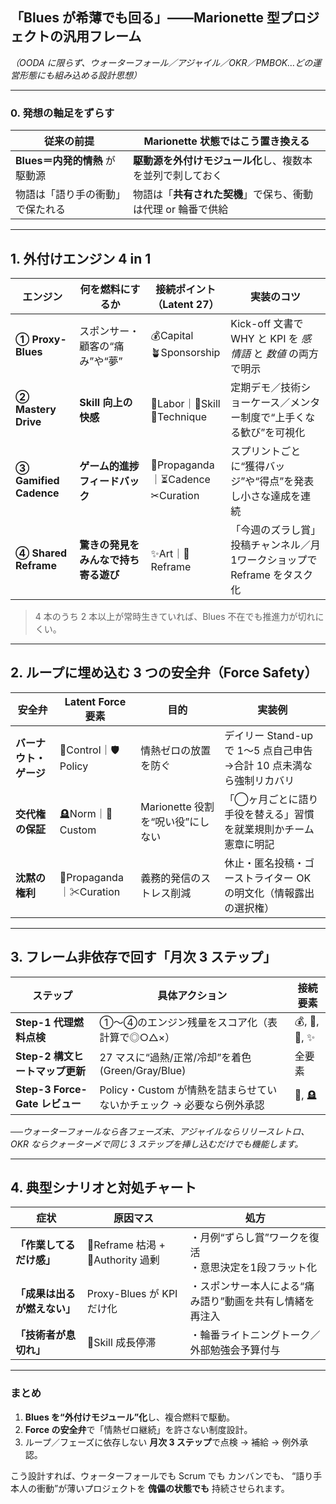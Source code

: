 ## 「Blues が希薄でも回る」――Marionette 型プロジェクトの汎用フレーム

*（OODA に限らず、ウォーターフォール／アジャイル／OKR／PMBOK…どの運営形態にも組み込める設計思想）*

---

### 0. 発想の軸足をずらす

| 従来の前提                | Marionette 状態ではこう置き換える             |
| -------------------- | ---------------------------------- |
| **Blues＝内発的情熱** が駆動源 | **駆動源を外付けモジュール化**し、複数本を並列で刺しておく    |
| 物語は「語り手の衝動」で保たれる     | 物語は「**共有された契機**」で保ち、衝動は代理 or 輪番で供給 |

---

## 1. 外付けエンジン 4 in 1

| エンジン                   | 何を燃料にするか             | 接続ポイント（Latent 27）                  | 実装のコツ                                        |
| ---------------------- | -------------------- | ---------------------------------- | -------------------------------------------- |
| **① Proxy-Blues**      | スポンサー・顧客の“痛み”や“夢”    | 💰Capital<br>🪴Sponsorship         | Kick-off 文書で WHY と KPI を *感情語* と *数値* の両方で明示 |
| **② Mastery Drive**    | **Skill 向上の快感**      | 🪏Labor｜🧪Skill<br>🤌Technique     | 定期デモ／技術ショーケース／メンター制度で“上手くなる歓び”を可視化           |
| **③ Gamified Cadence** | **ゲーム的進捗フィードバック**    | 📣Propaganda｜⏳Cadence<br>✂Curation | スプリントごとに“獲得バッジ”や“得点”を発表し小さな達成を連続             |
| **④ Shared Reframe**   | **驚きの発見をみんなで持ち寄る遊び** | ✨Art｜🫱Reframe                     | 「今週のズラし賞」投稿チャンネル／月1ワークショップで Reframe をタスク化    |

> 4 本のうち 2 本以上が常時生きていれば、Blues 不在でも推進力が切れにくい。

---

## 2. ループに埋め込む 3 つの安全弁（Force Safety）

| 安全弁           | Latent Force 要素        | 目的                      | 実装例                                         |
| ------------- | ---------------------- | ----------------------- | ------------------------------------------- |
| **バーナウト・ゲージ** | 🔗Control｜🛡Policy     | 情熱ゼロの放置を防ぐ              | デイリー Stand-up で 1〜5 点自己申告→合計 10 点未満なら強制リカバリ |
| **交代権の保証**    | 🪦Norm｜🙏Custom        | Marionette 役割を“呪い役”にしない | 「◯ヶ月ごとに語り手役を替える」習慣を就業規則かチーム憲章に明記            |
| **沈黙の権利**     | 📣Propaganda｜✂Curation | 義務的発信のストレス削減            | 休止・匿名投稿・ゴーストライター OK の明文化（情報露出の選択権）          |

---

## 3. フレーム非依存で回す「月次 3 ステップ」

| ステップ                       | 具体アクション                                    | 接続要素          |
| -------------------------- | ------------------------------------------ | ------------- |
| **Step-1 代理燃料点検**          | ①〜④のエンジン残量をスコア化（表計算で◎○△×）                  | 💰, 🪏, 📣, ✨ |
| **Step-2 構文ヒートマップ更新**      | 27 マスに“過熱/正常/冷却”を着色 (Green/Gray/Blue)      | 全要素           |
| **Step-3 Force-Gate レビュー** | Policy・Custom が情熱を詰まらせていないかチェック → 必要なら例外承認 | 🔗, 🪦        |

*──ウォーターフォールなら各フェーズ末、アジャイルならリリースレトロ、OKR ならクォーター〆で同じ 3 ステップを挿し込むだけでも機能します。*

---

## 4. 典型シナリオと対処チャート

| 症状               | 原因マス                          | 処方                               |
| ---------------- | ----------------------------- | -------------------------------- |
| **「作業してるだけ感」**   | 🫱Reframe 枯渇 + 🔗Authority 過剰 | ・月例“ずらし賞”ワークを復活<br>・意思決定を1段フラット化 |
| **「成果は出るが燃えない」** | Proxy-Blues が KPI だけ化         | ・スポンサー本人による“痛み語り”動画を共有し情緒を再注入    |
| **「技術者が息切れ」**    | 🧪Skill 成長停滞                  | ・輪番ライトニングトーク／外部勉強会予算付与           |

---

### まとめ

1. **Blues を“外付けモジュール”化**し、複合燃料で駆動。
2. **Force の安全弁**で「情熱ゼロ継続」を許さない制度設計。
3. ループ／フェーズに依存しない **月次 3 ステップ**で点検 → 補給 → 例外承認。

こう設計すれば、ウォーターフォールでも Scrum でも カンバンでも、
“語り手本人の衝動”が薄いプロジェクトを **傀儡の状態でも** 持続させられます。
